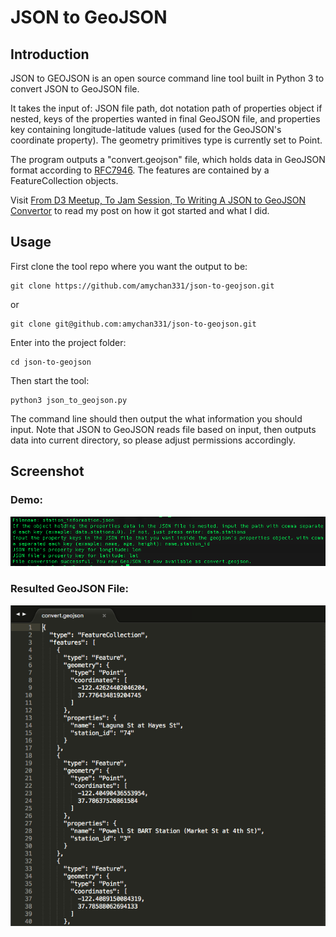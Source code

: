 # JSON to GeoJSON

## Introduction
JSON to GEOJSON is an open source command line tool built in Python 3 to convert JSON to GeoJSON file.

It takes the input of: JSON file path, dot notation path of properties object if nested, keys of the properties wanted in final GeoJSON file, and properties key containing longitude-latitude values (used for the GeoJSON's coordinate property). The geometry primitives type is currently set to Point.

The program outputs a "convert.geojson" file, which holds data in GeoJSON format according to [RFC7946](https://tools.ietf.org/html/rfc7946). The features are contained by a FeatureCollection objects.

Visit [From D3 Meetup, To Jam Session, To Writing A JSON to GeoJSON Convertor](http://www.craftplustech.com/blog/?p=1909) to read my post on how it got started and what I did.

## Usage

First clone the tool repo where you want the output to be:
```
git clone https://github.com/amychan331/json-to-geojson.git
```
or
```
git clone git@github.com:amychan331/json-to-geojson.git
```

Enter into the project folder:
```
cd json-to-geojson
```

Then start the tool:
```
python3 json_to_geojson.py
```

The command line should then output the what information you should input. Note that JSON to GeoJSON reads file based on input, then outputs data into current directory, so please adjust permissions accordingly.


## Screenshot
### Demo:
<kbd>![Demo](./sample_input_process.png)</kbd>

### Resulted GeoJSON File:
<kbd>![Resulted GeoJSON file](./converted_geojson.png)</kbd>